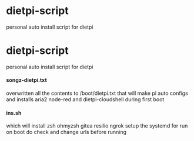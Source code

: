 # dietpi-script
personal auto install script for dietpi

# dietpi-script
personal auto install script for dietpi

#### songz-dietpi.txt
overwritten all the contents to  /boot/dietpi.txt
that will make pi auto configs and installs aria2 node-red and dietpi-cloudshell during first boot

#### ins.sh
which will install zsh ohmyzsh gitea resilio ngrok 
setup the systemd for run on boot
do check and change urls before running 
